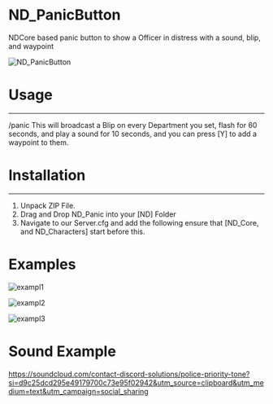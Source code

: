 # ND_PanicButton
NDCore based panic button to show a Officer in distress with a sound, blip, and waypoint


![ND_PanicButton](https://media.discordapp.net/attachments/982855421779922944/1113874486786281592/Sound_Edits_4.png)


# Usage

---------------

/panic 
This will broadcast a Blip on every Department you set, flash for 60 seconds, and play a sound for 10 seconds, and you can press [Y] to add a waypoint to them.

# Installation

---------------

1) Unpack ZIP File.
2) Drag and Drop ND_Panic into your [ND] Folder
3) Navigate to our Server.cfg and add the following ensure that [ND_Core, and ND_Characters] start before this.

# Examples
![exampl1](https://user-images.githubusercontent.com/112611821/231023406-855947d5-6d9f-42dd-acb5-d7f6503c146d.png)

![exampl2](https://user-images.githubusercontent.com/112611821/231023410-d3ec610c-0180-498f-b0b6-48c209ebb3ed.png)

![exampl3](https://user-images.githubusercontent.com/112611821/231023414-798bcf69-d83c-49eb-8877-07f412513ebb.png)

# Sound Example

https://soundcloud.com/contact-discord-solutions/police-priority-tone?si=d9c25dcd295e49179700c73e95f02942&utm_source=clipboard&utm_medium=text&utm_campaign=social_sharing






